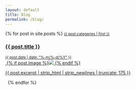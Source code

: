 ```yaml
---
layout: default
title: Blog
permalink: /blog/
---
```

<div class="list-group">
  {% for post in site.posts %}
    <a href="{{ post.url }}" class="list-group-item list-group-item-action">
      <small class="text-success font-weight-bold">{{ post.categories | first }}</small>
      <div class="d-flex justify-content-between">
        <h3 class="mb-1 font-italic">{{ post.title }}</h3>
        <small>{{ post.date | date: "%-m/%-d/%Y" }}</small>
      </div>
        &nbsp;{% if post.image %}<img src="{{ post.image }}" class="img-fluid rounded shadow">&nbsp;{% endif %}
        <p class="text-muted">{{ post.excerpt | strip_html | strip_newlines | truncate: 175 }}</p>
    </a>
    <span>&nbsp;</span>
  {% endfor %}
</div>

